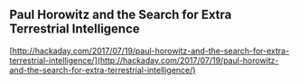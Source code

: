 ## Paul Horowitz and the Search for Extra Terrestrial Intelligence
  
  [http://hackaday.com/2017/07/19/paul-horowitz-and-the-search-for-extra-terrestrial-intelligence/](http://hackaday.com/2017/07/19/paul-horowitz-and-the-search-for-extra-terrestrial-intelligence/)
